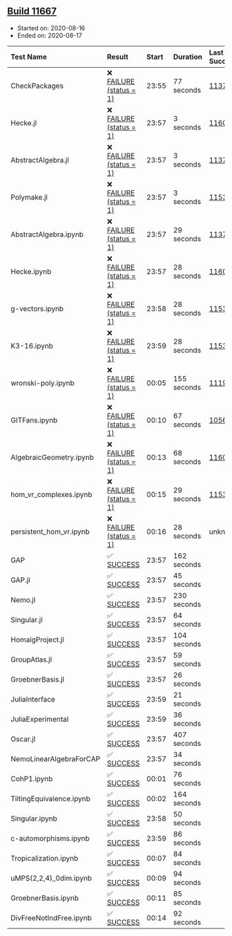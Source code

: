 ## [Build 11667](https://oscarci.mathematik.uni-kl.de/job/oscar/11667/)

* Started on: 2020-08-16
* Ended on: 2020-08-17

| Test Name    | Result | Start | Duration | Last Success | First Failure |
|:-------------|:-------|:------|:---------|:-------------|:--------------|
| CheckPackages | ❌ [FAILURE (status = 1)](https://oscarci.mathematik.uni-kl.de/job/oscar/11667/artifact/logs/build-11667/CheckPackages.log) | 23:55 | 77 seconds | [11376](https://oscarci.mathematik.uni-kl.de/job/oscar/11376/) | [11377](https://oscarci.mathematik.uni-kl.de/job/oscar/11377/) |
| Hecke.jl | ❌ [FAILURE (status = 1)](https://oscarci.mathematik.uni-kl.de/job/oscar/11667/artifact/logs/build-11667/Hecke.jl.log) | 23:57 | 3 seconds | [11602](https://oscarci.mathematik.uni-kl.de/job/oscar/11602/) | [11603](https://oscarci.mathematik.uni-kl.de/job/oscar/11603/) |
| AbstractAlgebra.jl | ❌ [FAILURE (status = 1)](https://oscarci.mathematik.uni-kl.de/job/oscar/11667/artifact/logs/build-11667/AbstractAlgebra.jl.log) | 23:57 | 3 seconds | [11376](https://oscarci.mathematik.uni-kl.de/job/oscar/11376/) | [11377](https://oscarci.mathematik.uni-kl.de/job/oscar/11377/) |
| Polymake.jl | ❌ [FAILURE (status = 1)](https://oscarci.mathematik.uni-kl.de/job/oscar/11667/artifact/logs/build-11667/Polymake.jl.log) | 23:57 | 3 seconds | [11532](https://oscarci.mathematik.uni-kl.de/job/oscar/11532/) | [11533](https://oscarci.mathematik.uni-kl.de/job/oscar/11533/) |
| AbstractAlgebra.ipynb | ❌ [FAILURE (status = 1)](https://oscarci.mathematik.uni-kl.de/job/oscar/11667/artifact/logs/build-11667/AbstractAlgebra.ipynb.log) | 23:57 | 29 seconds | [11376](https://oscarci.mathematik.uni-kl.de/job/oscar/11376/) | [11377](https://oscarci.mathematik.uni-kl.de/job/oscar/11377/) |
| Hecke.ipynb | ❌ [FAILURE (status = 1)](https://oscarci.mathematik.uni-kl.de/job/oscar/11667/artifact/logs/build-11667/Hecke.ipynb.log) | 23:57 | 28 seconds | [11602](https://oscarci.mathematik.uni-kl.de/job/oscar/11602/) | [11603](https://oscarci.mathematik.uni-kl.de/job/oscar/11603/) |
| g-vectors.ipynb | ❌ [FAILURE (status = 1)](https://oscarci.mathematik.uni-kl.de/job/oscar/11667/artifact/logs/build-11667/g-vectors.ipynb.log) | 23:58 | 28 seconds | [11532](https://oscarci.mathematik.uni-kl.de/job/oscar/11532/) | [11533](https://oscarci.mathematik.uni-kl.de/job/oscar/11533/) |
| K3-16.ipynb | ❌ [FAILURE (status = 1)](https://oscarci.mathematik.uni-kl.de/job/oscar/11667/artifact/logs/build-11667/K3-16.ipynb.log) | 23:59 | 28 seconds | [11532](https://oscarci.mathematik.uni-kl.de/job/oscar/11532/) | [11533](https://oscarci.mathematik.uni-kl.de/job/oscar/11533/) |
| wronski-poly.ipynb | ❌ [FAILURE (status = 1)](https://oscarci.mathematik.uni-kl.de/job/oscar/11667/artifact/logs/build-11667/wronski-poly.ipynb.log) | 00:05 | 155 seconds | [11192](https://oscarci.mathematik.uni-kl.de/job/oscar/11192/) | [11193](https://oscarci.mathematik.uni-kl.de/job/oscar/11193/) |
| GITFans.ipynb | ❌ [FAILURE (status = 1)](https://oscarci.mathematik.uni-kl.de/job/oscar/11667/artifact/logs/build-11667/GITFans.ipynb.log) | 00:10 | 67 seconds | [10566](https://oscarci.mathematik.uni-kl.de/job/oscar/10566/) | [10567](https://oscarci.mathematik.uni-kl.de/job/oscar/10567/) |
| AlgebraicGeometry.ipynb | ❌ [FAILURE (status = 1)](https://oscarci.mathematik.uni-kl.de/job/oscar/11667/artifact/logs/build-11667/AlgebraicGeometry.ipynb.log) | 00:13 | 68 seconds | [11602](https://oscarci.mathematik.uni-kl.de/job/oscar/11602/) | [11603](https://oscarci.mathematik.uni-kl.de/job/oscar/11603/) |
| hom_vr_complexes.ipynb | ❌ [FAILURE (status = 1)](https://oscarci.mathematik.uni-kl.de/job/oscar/11667/artifact/logs/build-11667/hom_vr_complexes.ipynb.log) | 00:15 | 29 seconds | [11532](https://oscarci.mathematik.uni-kl.de/job/oscar/11532/) | [11533](https://oscarci.mathematik.uni-kl.de/job/oscar/11533/) |
| persistent_hom_vr.ipynb | ❌ [FAILURE (status = 1)](https://oscarci.mathematik.uni-kl.de/job/oscar/11667/artifact/logs/build-11667/persistent_hom_vr.ipynb.log) | 00:16 | 28 seconds | unknown | unknown |
| GAP | ✅ [SUCCESS](https://oscarci.mathematik.uni-kl.de/job/oscar/11667/artifact/logs/build-11667/GAP.log) | 23:57 | 162 seconds |  |  |
| GAP.jl | ✅ [SUCCESS](https://oscarci.mathematik.uni-kl.de/job/oscar/11667/artifact/logs/build-11667/GAP.jl.log) | 23:57 | 45 seconds |  |  |
| Nemo.jl | ✅ [SUCCESS](https://oscarci.mathematik.uni-kl.de/job/oscar/11667/artifact/logs/build-11667/Nemo.jl.log) | 23:57 | 230 seconds |  |  |
| Singular.jl | ✅ [SUCCESS](https://oscarci.mathematik.uni-kl.de/job/oscar/11667/artifact/logs/build-11667/Singular.jl.log) | 23:57 | 64 seconds |  |  |
| HomalgProject.jl | ✅ [SUCCESS](https://oscarci.mathematik.uni-kl.de/job/oscar/11667/artifact/logs/build-11667/HomalgProject.jl.log) | 23:57 | 104 seconds |  |  |
| GroupAtlas.jl | ✅ [SUCCESS](https://oscarci.mathematik.uni-kl.de/job/oscar/11667/artifact/logs/build-11667/GroupAtlas.jl.log) | 23:57 | 59 seconds |  |  |
| GroebnerBasis.jl | ✅ [SUCCESS](https://oscarci.mathematik.uni-kl.de/job/oscar/11667/artifact/logs/build-11667/GroebnerBasis.jl.log) | 23:57 | 26 seconds |  |  |
| JuliaInterface | ✅ [SUCCESS](https://oscarci.mathematik.uni-kl.de/job/oscar/11667/artifact/logs/build-11667/JuliaInterface.log) | 23:59 | 21 seconds |  |  |
| JuliaExperimental | ✅ [SUCCESS](https://oscarci.mathematik.uni-kl.de/job/oscar/11667/artifact/logs/build-11667/JuliaExperimental.log) | 23:59 | 36 seconds |  |  |
| Oscar.jl | ✅ [SUCCESS](https://oscarci.mathematik.uni-kl.de/job/oscar/11667/artifact/logs/build-11667/Oscar.jl.log) | 23:57 | 407 seconds |  |  |
| NemoLinearAlgebraForCAP | ✅ [SUCCESS](https://oscarci.mathematik.uni-kl.de/job/oscar/11667/artifact/logs/build-11667/NemoLinearAlgebraForCAP.log) | 23:57 | 34 seconds |  |  |
| CohP1.ipynb | ✅ [SUCCESS](https://oscarci.mathematik.uni-kl.de/job/oscar/11667/artifact/logs/build-11667/CohP1.ipynb.log) | 00:01 | 76 seconds |  |  |
| TiltingEquivalence.ipynb | ✅ [SUCCESS](https://oscarci.mathematik.uni-kl.de/job/oscar/11667/artifact/logs/build-11667/TiltingEquivalence.ipynb.log) | 00:02 | 164 seconds |  |  |
| Singular.ipynb | ✅ [SUCCESS](https://oscarci.mathematik.uni-kl.de/job/oscar/11667/artifact/logs/build-11667/Singular.ipynb.log) | 23:58 | 50 seconds |  |  |
| c-automorphisms.ipynb | ✅ [SUCCESS](https://oscarci.mathematik.uni-kl.de/job/oscar/11667/artifact/logs/build-11667/c-automorphisms.ipynb.log) | 23:59 | 86 seconds |  |  |
| Tropicalization.ipynb | ✅ [SUCCESS](https://oscarci.mathematik.uni-kl.de/job/oscar/11667/artifact/logs/build-11667/Tropicalization.ipynb.log) | 00:07 | 84 seconds |  |  |
| uMPS(2,2,4)_0dim.ipynb | ✅ [SUCCESS](https://oscarci.mathematik.uni-kl.de/job/oscar/11667/artifact/logs/build-11667/uMPS-2-2-4-_0dim.ipynb.log) | 00:09 | 94 seconds |  |  |
| GroebnerBasis.ipynb | ✅ [SUCCESS](https://oscarci.mathematik.uni-kl.de/job/oscar/11667/artifact/logs/build-11667/GroebnerBasis.ipynb.log) | 00:11 | 85 seconds |  |  |
| DivFreeNotIndFree.ipynb | ✅ [SUCCESS](https://oscarci.mathematik.uni-kl.de/job/oscar/11667/artifact/logs/build-11667/DivFreeNotIndFree.ipynb.log) | 00:14 | 92 seconds |  |  |

